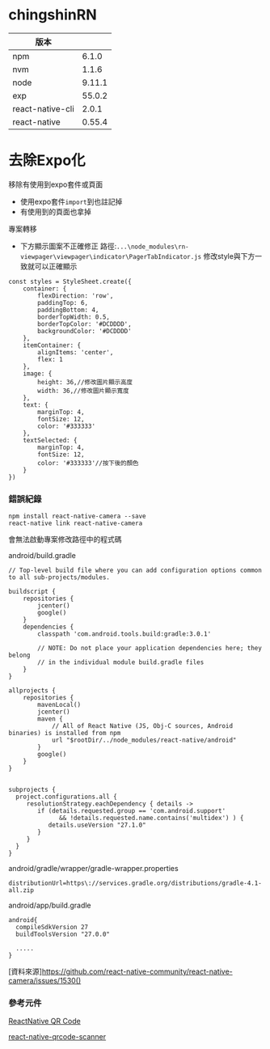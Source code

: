 # chingshinRN
|版本||
|-|-|
|npm|6.1.0|
|nvm|1.1.6|
|node|9.11.1|
|exp|55.0.2|
|react-native-cli|2.0.1|
|react-native|0.55.4|

# 去除Expo化
移除有使用到expo套件或頁面
* 使用expo套件`import`到也註記掉
* 有使用到的頁面也拿掉

專案轉移
* 下方顯示圖案不正確修正
路徑:`...\node_modules\rn-viewpager\viewpager\indicator\PagerTabIndicator.js`
修改style與下方一致就可以正確顯示
```JSX
const styles = StyleSheet.create({
    container: {
        flexDirection: 'row',
        paddingTop: 6,
        paddingBottom: 4,
        borderTopWidth: 0.5,
        borderTopColor: '#DCDDDD',
        backgroundColor: '#DCDDDD'
    },
    itemContainer: {
        alignItems: 'center',
        flex: 1
    },
    image: {
        height: 36,//修改圖片顯示高度
        width: 36,//修改圖片顯示寬度
    },
    text: {
        marginTop: 4,
        fontSize: 12,
        color: '#333333'
    },
    textSelected: {
        marginTop: 4,
        fontSize: 12,
        color: '#333333'//按下後的顏色
    }
})
```
### 錯誤紀錄

```
npm install react-native-camera --save
react-native link react-native-camera
```
會無法啟動專案修改路徑中的程式碼

android/build.gradle
```JSX
// Top-level build file where you can add configuration options common to all sub-projects/modules.

buildscript {
    repositories {
        jcenter()
        google()
    }
    dependencies {
        classpath 'com.android.tools.build:gradle:3.0.1'

        // NOTE: Do not place your application dependencies here; they belong
        // in the individual module build.gradle files
    }
}

allprojects {
    repositories {
        mavenLocal()
        jcenter()
        maven {
            // All of React Native (JS, Obj-C sources, Android binaries) is installed from npm
            url "$rootDir/../node_modules/react-native/android"
        }
        google()
    }
}


subprojects {
  project.configurations.all {
     resolutionStrategy.eachDependency { details ->
        if (details.requested.group == 'com.android.support'
              && !details.requested.name.contains('multidex') ) {
           details.useVersion "27.1.0"
        }
     }
  }
}
```
android/gradle/wrapper/gradle-wrapper.properties
```JSX
distributionUrl=https\://services.gradle.org/distributions/gradle-4.1-all.zip
```

android/app/build.gradle
```JSX
android{
  compileSdkVersion 27
  buildToolsVersion "27.0.0"
  
  .....
}
```
[資料來源]https://github.com/react-native-community/react-native-camera/issues/1530()

### 參考元件
[ReactNative QR Code](https://medium.com/@adrawgill/reactnative-qr-code-f6bca33704f2)

[react-native-qrcode-scanner](https://github.com/moaazsidat/react-native-qrcode-scanner)